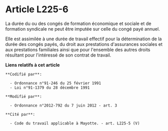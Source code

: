 # Article L225-6

La durée du ou des congés de formation économique et sociale et de formation syndicale ne peut être imputée sur celle du
congé payé annuel.

Elle est assimilée à une durée de travail effectif pour la détermination de la durée des congés payés, du droit aux
prestations d'assurances sociales et aux prestations familiales ainsi que pour l'ensemble des autres droits résultant pour
l'intéressé de son contrat de travail.

**Liens relatifs à cet article**

	**Codifié par**:

	  - Ordonnance n°91-246 du 25 février 1991
	  - Loi n°91-1379 du 28 décembre 1991

	**Modifié par**:

	  - Ordonnance n°2012-792 du 7 juin 2012 - art. 3

	**Cité par**:

	  - Code du travail applicable à Mayotte. - art. L225-5 (V)
